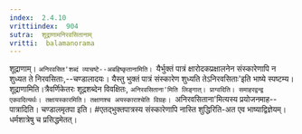 ```yaml
---
index:  2.4.10
vrittiindex:  904
sutra:  शूद्राणामनिरवसितानाम्
vritti:  balamanorama 
---
```


शूद्राणाम्। `अनिरवसित'शब्दं व्याचष्टे--अबहिष्कृतानामिति। `यैर्भुक्तं पात्रं क्षारोदकप्रक्षालनेन संस्कारेणापि न शुध्यत ते निरवसिताः,--चण्डालादयः। यैस्तु भुक्तं पात्रं संस्कारेण शुध्यति तेऽनिरवसिताः'इति भाष्ये स्पष्टम्य। शूद्राणामिति।त्रैवर्णिकेतरः शूद्रशब्देन विवक्षितः, `अनिरवसिताना'मिति लिङ्गात्। प्राग्वदिति। समाहरद्वन्द्व एकवदित्यर्थः। तक्षायस्कारमिति। तक्षाणश्च अयस्काराश्चेति विग्रहः। `अनिरवसिताना'मित्यस्य प्रयोजनमाह--पात्रादिति। चण्डालमृतपा इति। #एतद्भुक्तपात्रस्य संस्कारेणापि नास्ति शुद्धिरिति-अत एव भाष्याद्विज्ञेयम्। धर्मशात्रेषु च प्रसिद्धमेतत्। 

